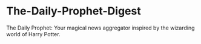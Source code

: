 # The-Daily-Prophet-Digest
The Daily Prophet: Your magical news aggregator inspired by the wizarding world of Harry Potter.
